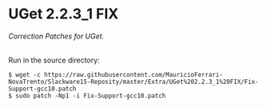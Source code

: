 # UGet 2.2.3_1 FIX
*Correction Patches for UGet.*
<br/><br/>

Run in the source directory:
```
$ wget -c https://raw.githubusercontent.com/MauricioFerrari-NovaTrento/Slackware15-Reposity/master/Extra/UGet%202.2.3_1%20FIX/Fix-Support-gcc10.patch
$ sudo patch -Np1 -i Fix-Support-gcc10.patch
```
